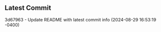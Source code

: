 
## Latest Commit
3d67963 - Update README with latest commit info (2024-08-29 16:53:19 -0400) <Yunxi-Zhou>
